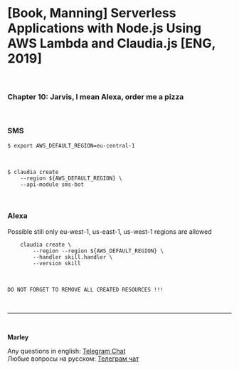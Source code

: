 # [Book, Manning] Serverless Applications with Node.js Using AWS Lambda and Claudia.js [ENG, 2019]

<br/>

### Chapter 10: Jarvis, I mean Alexa, order me a pizza

<br/>

### SMS

    $ export AWS_DEFAULT_REGION=eu-central-1

<br/>

```
$ claudia create
    --region ${AWS_DEFAULT_REGION} \
    --api-module sms-bot
```

<br/>

### Alexa

Possible still only eu-west-1, us-east-1, us-west-1 regions are allowed

```
    claudia create \
        --region --region ${AWS_DEFAULT_REGION} \
        --handler skill.handler \
        --version skill
```

<br/>

```
DO NOT FORGET TO REMOVE ALL CREATED RESOURCES !!!
```

<br/>

---

<br/>

**Marley**

Any questions in english: <a href="https://jsdev.org/chat/">Telegram Chat</a>  
Любые вопросы на русском: <a href="https://jsdev.ru/chat/">Телеграм чат</a>
